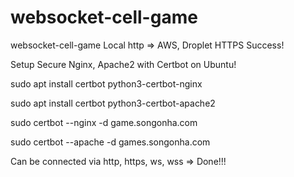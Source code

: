 # websocket-cell-game
websocket-cell-game Local http => AWS, Droplet HTTPS Success!

Setup Secure Nginx, Apache2 with Certbot on Ubuntu!

sudo apt install certbot python3-certbot-nginx

sudo apt install certbot python3-certbot-apache2

sudo certbot --nginx -d game.songonha.com

sudo certbot --apache -d games.songonha.com

Can be connected via http, https, ws, wss => Done!!!
